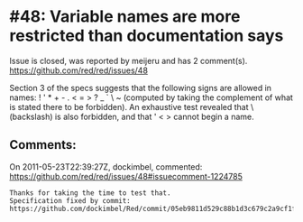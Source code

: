 
#48: Variable names are more restricted than documentation says
================================================================================
Issue is closed, was reported by meijeru and has 2 comment(s).
<https://github.com/red/red/issues/48>

Section 3 of the specs suggests that the following signs are allowed in names: ! ' \* + - . < = > ? _ ` \ ~ (computed by taking the complement of what is stated there to be forbidden). An exhaustive test revealed that \ (backslash) is also forbidden, and that ' < > cannot begin a name.



Comments:
--------------------------------------------------------------------------------

On 2011-05-23T22:39:27Z, dockimbel, commented:
<https://github.com/red/red/issues/48#issuecomment-1224785>

    Thanks for taking the time to test that.
    Specification fixed by commit: https://github.com/dockimbel/Red/commit/05eb9811d529c88b1d3c679c2a9cf1f14e312dd4

